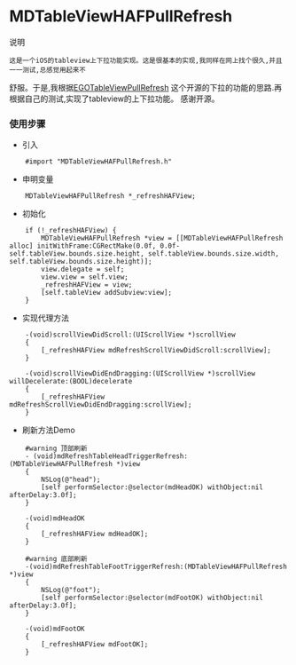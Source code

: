 MDTableViewHAFPullRefresh
=========================

说明

	这是一个iOS的tableview上下拉功能实现。这是很基本的实现,我同样在网上找个很久,并且一一测试,总感觉用起来不
舒服。于是,我根据[EGOTableViewPullRefresh](https://github.com/enormego/EGOTableViewPullRefresh)
这个开源的下拉的功能的思路.再根据自己的测试,实现了tableview的上下拉功能。
	感谢开源。

### 使用步骤

- 引入
````
	#import "MDTableViewHAFPullRefresh.h"
````
- 申明变量
````
	MDTableViewHAFPullRefresh *_refreshHAFView;
````
- 初始化
````
	if (!_refreshHAFView) {
        MDTableViewHAFPullRefresh *view = [[MDTableViewHAFPullRefresh alloc] initWithFrame:CGRectMake(0.0f, 0.0f-self.tableView.bounds.size.height, self.tableView.bounds.size.width, self.tableView.bounds.size.height)];
        view.delegate = self;
        view.view = self.view;
        _refreshHAFView = view;
        [self.tableView addSubview:view];
    }
````
- 实现代理方法
````
	-(void)scrollViewDidScroll:(UIScrollView *)scrollView
	{
	    [_refreshHAFView mdRefreshScrollViewDidScroll:scrollView];
	}

	-(void)scrollViewDidEndDragging:(UIScrollView *)scrollView willDecelerate:(BOOL)decelerate
	{
	    [_refreshHAFView mdRefreshScrollViewDidEndDragging:scrollView];
	}
````
- 刷新方法Demo
````	
	#warning 顶部刷新
	- (void)mdRefreshTableHeadTriggerRefresh:(MDTableViewHAFPullRefresh *)view
	{
	    NSLog(@"head");
	    [self performSelector:@selector(mdHeadOK) withObject:nil afterDelay:3.0f];
	}

	-(void)mdHeadOK
	{
	    [_refreshHAFView mdHeadOK];
	}

	#warning 底部刷新
	-(void)mdRefreshTableFootTriggerRefresh:(MDTableViewHAFPullRefresh *)view
	{
	    NSLog(@"foot");
	    [self performSelector:@selector(mdFootOK) withObject:nil afterDelay:3.0f];
	}

	-(void)mdFootOK
	{
	    [_refreshHAFView mdFootOK];
	}
````
